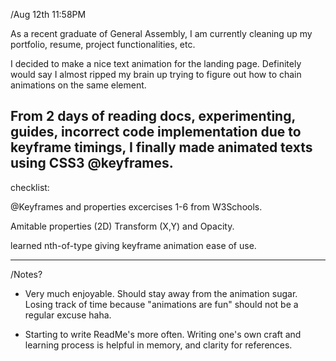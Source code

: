 /Aug 12th 11:58PM

As a recent graduate of General Assembly, I am currently cleaning up my portfolio, resume, project functionalities, etc.

I decided to make a nice text animation for the landing page. Definitely would say I almost ripped my brain up trying to figure out how to chain animations on the same element.

From 2 days of reading docs, experimenting, guides, incorrect code implementation due to keyframe timings, I finally made animated texts using CSS3 @keyframes.
----------------------------------------------------------

checklist:

@Keyframes and properties excercises 1-6 from W3Schools.
<!-- Definitely helped. Amazing resource. -->

Amitable properties (2D) Transform (X,Y) and Opacity.
<!-- Core animation -->

learned nth-of-type giving keyframe animation ease of use.
<!-- Timing is always important when animating. -->

----------------------------------------------------------

/Notes?

- Very much enjoyable. Should stay away from the animation sugar. Losing track of time because "animations are fun" should not be a regular excuse haha.

- Starting to write ReadMe's more often.  Writing one's own craft and learning process is helpful in memory, and clarity for references. 

